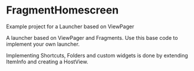 # FragmentHomescreen

Example project for a Launcher based on ViewPager

A launcher based on ViewPager and Fragments. Use this base code to implement your own launcher.

Implementing Shortcuts, Folders and custom widgets is done by extending ItemInfo and creating a HostView.
